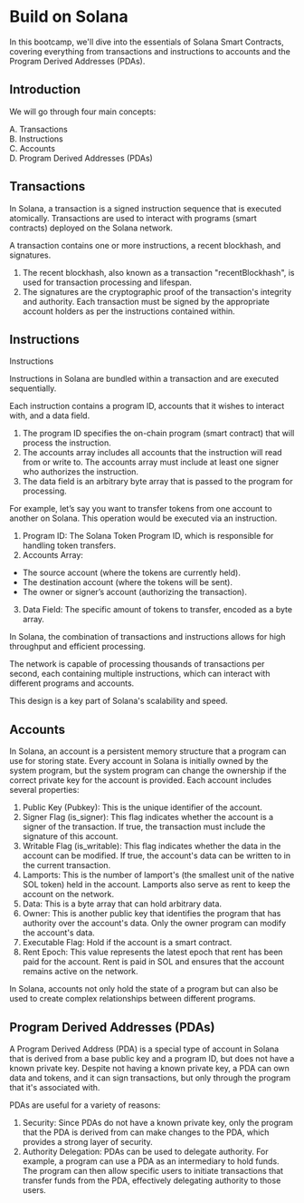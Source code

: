 # Build on Solana

In this bootcamp, we'll dive into the essentials of Solana Smart Contracts, covering everything from transactions and instructions to accounts and the Program Derived Addresses (PDAs). 

## Introduction

We will go through four main concepts:

A. Transactions  
B. Instructions  
C. Accounts  
D. Program Derived Addresses (PDAs)

## Transactions

In Solana, a transaction is a signed instruction sequence that is executed atomically. Transactions are used to interact with programs (smart contracts) deployed on the Solana network.

A transaction contains one or more instructions, a recent blockhash, and signatures.

1. The recent blockhash, also known as a transaction "recentBlockhash", is used for transaction processing and lifespan. 
2. The signatures are the cryptographic proof of the transaction's integrity and authority. Each transaction must be signed by the appropriate account holders as per the instructions contained within. 

## Instructions

Instructions

Instructions in Solana are bundled within a transaction and are executed sequentially.

Each instruction contains a program ID, accounts that it wishes to interact with, and a data field.

1. The program ID specifies the on-chain program (smart contract) that will process the instruction. 
2. The accounts array includes all accounts that the instruction will read from or write to. The accounts array must include at least one signer who authorizes the instruction.
3. The data field is an arbitrary byte array that is passed to the program for processing. 

For example, let’s say you want to transfer tokens from one account to another on Solana. This operation would be executed via an instruction.

1. Program ID: The Solana Token Program ID, which is responsible for handling token transfers.
2. Accounts Array:
- The source account (where the tokens are currently held).
- The destination account (where the tokens will be sent).
- The owner or signer’s account (authorizing the transaction).
3. Data Field: The specific amount of tokens to transfer, encoded as a byte array.

In Solana, the combination of transactions and instructions allows for high throughput and efficient processing.

The network is capable of processing thousands of transactions per second, each containing multiple instructions, which can interact with different programs and accounts.

This design is a key part of Solana's scalability and speed.

## Accounts

In Solana, an account is a persistent memory structure that a program can use for storing state. Every account in Solana is initially owned by the system program, but the system program can change the ownership if the correct private key for the account is provided. Each account includes several properties:

1. Public Key (Pubkey): This is the unique identifier of the account.
2. Signer Flag (is_signer): This flag indicates whether the account is a signer of the transaction. If true, the transaction must include the signature of this account.
3. Writable Flag (is_writable): This flag indicates whether the data in the account can be modified. If true, the account's data can be written to in the current transaction.
4. Lamports: This is the number of lamport's (the smallest unit of the native SOL token) held in the account. Lamports also serve as rent to keep the account on the network. 
5. Data: This is a byte array that can hold arbitrary data. 
6. Owner: This is another public key that identifies the program that has authority over the account's data. Only the owner program can modify the account's data.
7. Executable Flag: Hold if the account is a smart contract. 
8. Rent Epoch: This value represents the latest epoch that rent has been paid for the account. Rent is paid in SOL and ensures that the account remains active on the network.

In Solana, accounts not only hold the state of a program but can also be used to create complex relationships between different programs. 

## Program Derived Addresses (PDAs)

A Program Derived Address (PDA) is a special type of account in Solana that is derived from a base public key and a program ID, but does not have a known private key. Despite not having a known private key, a PDA can own data and tokens, and it can sign transactions, but only through the program that it's associated with.

PDAs are useful for a variety of reasons:

1. Security: Since PDAs do not have a known private key, only the program that the PDA is derived from can make changes to the PDA, which provides a strong layer of security.
2. Authority Delegation: PDAs can be used to delegate authority. For example, a program can use a PDA as an intermediary to hold funds. The program can then allow specific users to initiate transactions that transfer funds from the PDA, effectively delegating authority to those users.